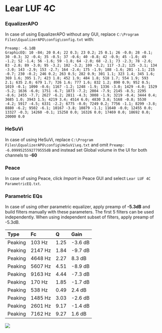 # Lear LUF 4C

### EqualizerAPO
In case of using EqualizerAPO without any GUI, replace `C:\Program Files\EqualizerAPO\config\config.txt`
with:
```
Preamp: -6.1dB
GraphicEQ: 10 -84; 20 0.4; 22 0.3; 23 0.2; 25 0.1; 26 -0.0; 28 -0.1; 30 -0.3; 32 -0.4; 35 -0.5; 37 -0.6; 40 -0.8; 42 -0.9; 45 -1.0; 49 -1.2; 52 -1.4; 56 -1.6; 59 -1.8; 64 -2.0; 68 -2.1; 73 -2.3; 78 -2.6; 83 -2.8; 89 -3.0; 95 -3.2; 102 -3.2; 109 -3.2; 117 -3.2; 125 -3.1; 134 -3.0; 143 -2.9; 153 -2.7; 164 -2.4; 175 -1.9; 188 -1.6; 201 -1.1; 215 -0.7; 230 -0.2; 246 0.2; 263 0.5; 282 0.9; 301 1.1; 323 1.4; 345 1.6; 369 1.6; 395 1.7; 423 1.8; 452 1.9; 484 1.8; 518 1.7; 554 1.9; 593 2.1; 635 2.0; 679 1.7; 726 1.6; 777 1.6; 832 1.2; 890 0.9; 952 0.5; 1019 -0.1; 1090 -0.6; 1167 -1.2; 1248 -1.9; 1336 -3.0; 1429 -4.0; 1529 -5.2; 1636 -6.0; 1751 -6.7; 1873 -7.2; 2004 -7.9; 2145 -8.5; 2295 -8.6; 2455 -7.7; 2627 -6.2; 2811 -4.3; 3008 -1.9; 3219 -0.4; 3444 0.4; 3685 1.0; 3943 1.5; 4219 3.4; 4514 6.0; 4830 3.8; 5168 -0.8; 5530 -4.2; 5917 -4.5; 6331 -2.2; 6775 -0.0; 7249 0.2; 7756 -1.1; 8299 -3.8; 8880 -6.2; 9502 -6.1; 10167 -3.8; 10879 -1.1; 11640 -0.0; 12455 0.0; 13327 -0.3; 14260 -0.1; 15258 0.0; 16326 0.0; 17469 0.0; 18692 0.0; 20000 0.0
```

### HeSuVi
In case of using HeSuVi, replace `C:\Program Files\EqualizerAPO\config\HeSuVi\eq.txt` and omit `Preamp:
-6.0999525592779555dB` and instead set Global volume in the UI for both channels to **-60**

### Peace
In case of using Peace, click *Import* in Peace GUI and select `Lear LUF 4C ParametricEQ.txt`.

### Parametric EQs
In case of using other parametric equalizer, apply preamp of **-5.3dB** and build filters manually
with these parameters. The first 5 filters can be used independently.
When using independent subset of filters, apply preamp of -5.3dB.

| Type    | Fc      |    Q | Gain    |
|:--------|:--------|:-----|:--------|
| Peaking | 103 Hz  | 1.25 | -3.6 dB |
| Peaking | 2147 Hz | 1.84 | -9.7 dB |
| Peaking | 4648 Hz | 2.27 | 8.3 dB  |
| Peaking | 5607 Hz | 4.51 | -8.9 dB |
| Peaking | 9163 Hz | 4.44 | -7.3 dB |
| Peaking | 170 Hz  | 1.85 | -1.7 dB |
| Peaking | 538 Hz  | 0.49 | 2.4 dB  |
| Peaking | 1485 Hz | 3.03 | -2.6 dB |
| Peaking | 2601 Hz | 9.17 | -1.4 dB |
| Peaking | 7162 Hz | 9.27 | 1.6 dB  |

![](https://raw.githubusercontent.com/jaakkopasanen/AutoEq/master/results/innerfidelity/sbaf-serious/Lear%20LUF%204C/Lear%20LUF%204C.png)